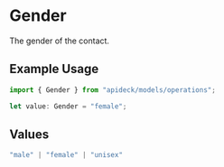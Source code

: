 # Gender

The gender of the contact.

## Example Usage

```typescript
import { Gender } from "apideck/models/operations";

let value: Gender = "female";
```

## Values

```typescript
"male" | "female" | "unisex"
```